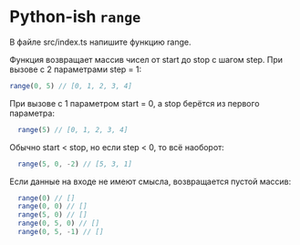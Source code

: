 # Python-ish `range`

В файле src/index.ts напишите функцию range.

Функция возвращает массив чисел от start до stop с шагом step.
При вызове с 2 параметрами step = 1:
```js
range(0, 5) // [0, 1, 2, 3, 4]
```

При вызове с 1 параметром start = 0, а stop берётся из первого параметра:
```js
  range(5) // [0, 1, 2, 3, 4]
```

Обычно start < stop, но если step < 0, то всё наоборот:
```js
  range(5, 0, -2) // [5, 3, 1]
```

Если данные на входе не имеют смысла, возвращается пустой массив:
```js
  range(0) // []
  range(0, 0) // []
  range(5, 0) // []
  range(0, 5, 0) // []
  range(0, 5, -1) // []
```
